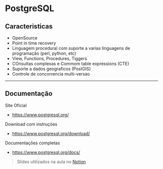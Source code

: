 # PostgreSQL

## Caracteristicas

- OpenSource
- Point in time recovery
- Linguagem procedural com suporte a varias linguagens de programação (perl, python, etc)
- View, Functions, Procedures, Tiggers
- COnsultas complexas e Commom table expressions (CTE)
- Suporte a dados geograficos (PostGIS)
- Controle de concorrencia multi-versao

---
## Documentação

Site Oficial

+ https://www.postgresql.org/


Download com instruções

+ https://www.postgresql.org/download/

Documentações completas

+ https://www.postgresql.org/docs/

> Slides utilizados na aula no [Notion](https://www.notion.so/Inter-Java-Developer-e3212e2773e64959899c6d8db13a1eda?p=b5f9440e8fa442db8720b8b384183d89)